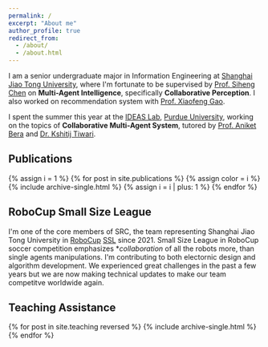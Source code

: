 ```yaml
---
permalink: /
excerpt: "About me"
author_profile: true
redirect_from: 
  - /about/
  - /about.html
---
```


I am a senior undergraduate major in Information Engineering at [Shanghai Jiao Tong University](https://en.sjtu.edu.cn), where I'm fortunate to be supervised by [Prof. Siheng Chen](https://siheng-chen.github.io/) on **Multi-Agent Intelligence**, specifically **Collaborative Perception**. I also worked on recommendation system with [Prof. Xiaofeng Gao](https://cs.sjtu.edu.cn/~gao-xf/).

I spent the summer this year at the [IDEAS Lab](https://ideas.cs.purdue.edu/), [Purdue University](https://www.purdue.edu/), working on the topics of **Collaborative Multi-Agent System**, tutored by [Prof. Aniket Bera](https://www.cs.purdue.edu/homes/ab/) and [Dr. Kshitij Tiwari](https://kshitijtiwari.com/).

## Publications
{% assign i = 1 %}
{% for post in site.publications %}
  {% assign color = i  %}
  {% include archive-single.html %}
  {% assign i =  i | plus: 1  %}
{% endfor %}


## RoboCup Small Size League

I'm one of the core members of SRC, the team representing Shanghai Jiao Tong University in [RoboCup](https://www.robocup.org/) [SSL](https://www.robocup.org/leagues/7) since 2021. Small Size League in RoboCup soccer competition emphasizes **collaboration* of all the robots more, than single agents manipulations.
I'm contributing to both electornic design and algorithm development. We experienced great challenges in the past a few years but we are now making technical updates to make our team competitve worldwide again.


## Teaching Assistance


{% for post in site.teaching reversed %}
  {% include archive-single.html %}
{% endfor %}


